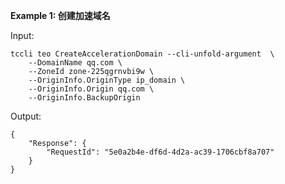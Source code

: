 **Example 1: 创建加速域名**



Input: 

```
tccli teo CreateAccelerationDomain --cli-unfold-argument  \
    --DomainName qq.com \
    --ZoneId zone-225qgrnvbi9w \
    --OriginInfo.OriginType ip_domain \
    --OriginInfo.Origin qq.com \
    --OriginInfo.BackupOrigin 
```

Output: 
```
{
    "Response": {
        "RequestId": "5e0a2b4e-df6d-4d2a-ac39-1706cbf8a707"
    }
}
```

